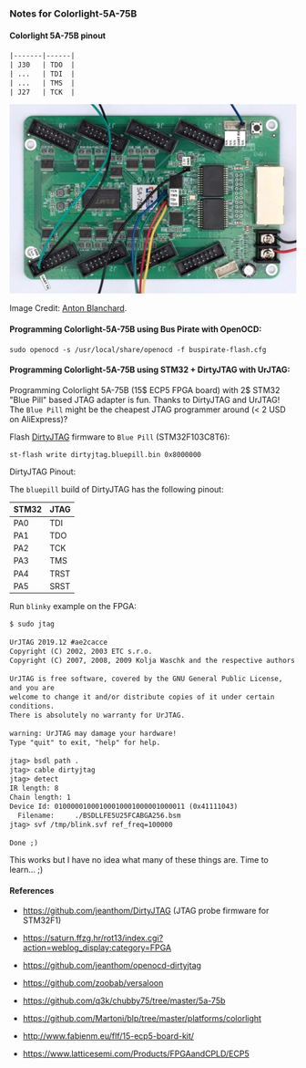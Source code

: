 ### Notes for Colorlight-5A-75B

#### Colorlight 5A-75B pinout

```
|-------|------|
| J30   | TDO  |
| ...   | TDI  |
| ...   | TMS  |
| J27   | TCK  |
```

![FPGA pinout](./colorlight_jtag_uart-1024x675.jpeg)

Image Credit: [Anton Blanchard](https://twitter.com/antonblanchard/status/1231778939888029696).

#### Programming Colorlight-5A-75B using Bus Pirate with OpenOCD:

```
sudo openocd -s /usr/local/share/openocd -f buspirate-flash.cfg
```

#### Programming Colorlight-5A-75B using STM32 + DirtyJTAG with UrJTAG:

Programming Colorlight 5A-75B (15$ ECP5 FPGA board) with 2$ STM32 "Blue Pill"
based JTAG adapter is fun. Thanks to DirtyJTAG and UrJTAG! The `Blue Pill`
might be the cheapest JTAG programmer around (< 2 USD on AliExpress)?

Flash [DirtyJTAG](https://github.com/jeanthom/DirtyJTAG) firmware to `Blue
Pill` (STM32F103C8T6):

```
st-flash write dirtyjtag.bluepill.bin 0x8000000
```

DirtyJTAG Pinout:

The `bluepill` build of DirtyJTAG has the following pinout:

| STM32 | JTAG |
|-------|------|
| PA0   | TDI  |
| PA1   | TDO  |
| PA2   | TCK  |
| PA3   | TMS  |
| PA4   | TRST |
| PA5   | SRST |

Run `blinky` example on the FPGA:

```
$ sudo jtag

UrJTAG 2019.12 #ae2cacce
Copyright (C) 2002, 2003 ETC s.r.o.
Copyright (C) 2007, 2008, 2009 Kolja Waschk and the respective authors

UrJTAG is free software, covered by the GNU General Public License, and you are
welcome to change it and/or distribute copies of it under certain conditions.
There is absolutely no warranty for UrJTAG.

warning: UrJTAG may damage your hardware!
Type "quit" to exit, "help" for help.

jtag> bsdl path .
jtag> cable dirtyjtag
jtag> detect
IR length: 8
Chain length: 1
Device Id: 01000001000100010001000001000011 (0x41111043)
  Filename:     ./BSDLLFE5U25FCABGA256.bsm
jtag> svf /tmp/blink.svf ref_freq=100000

Done ;)
```

This works but I have no idea what many of these things are. Time to learn... ;)


#### References

- https://github.com/jeanthom/DirtyJTAG (JTAG probe firmware for STM32F1)

- https://saturn.ffzg.hr/rot13/index.cgi?action=weblog_display;category=FPGA

- https://github.com/jeanthom/openocd-dirtyjtag

- https://github.com/zoobab/versaloon

- https://github.com/q3k/chubby75/tree/master/5a-75b

- https://github.com/Martoni/blp/tree/master/platforms/colorlight

- http://www.fabienm.eu/flf/15-ecp5-board-kit/

- https://www.latticesemi.com/Products/FPGAandCPLD/ECP5
